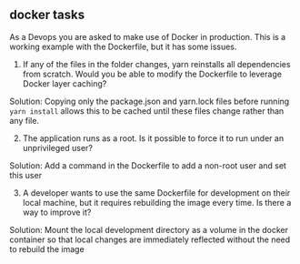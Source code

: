 ## docker tasks

As a Devops you are asked to make use of Docker in production.
This is a working example with the Dockerfile, but it has some issues.

1. If any of the files in the folder changes, yarn reinstalls all dependencies from scratch.
   Would you be able to modify the Dockerfile to leverage Docker layer caching?
   
Solution: Copying only the package.json and yarn.lock files before running `yarn install` allows this to be cached until these files change rather than any file.

2. The application runs as a root. Is it possible to force it to run under an unprivileged user?

Solution: Add a command in the Dockerfile to add a non-root user and set this user

3. A developer wants to use the same Dockerfile for development on their local machine, but it
   requires rebuilding the image every time. Is there a way to improve it?

Solution: Mount the local development directory as a volume in the docker container so that local changes are immediately reflected without the need to rebuild the image